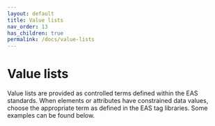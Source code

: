 ```yaml
---
layout: default
title: Value lists
nav_order: 13
has_children: true
permalink: /docs/value-lists
---
```


# Value lists

Value lists are provided as controlled terms defined within the EAS standards. When elements or attributes have constrained data values, choose the appropriate term as defined in the EAS tag libraries. Some examples can be found below.
